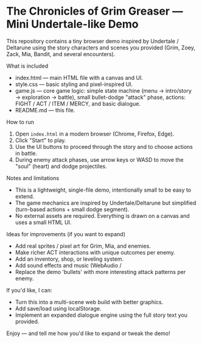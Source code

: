 # The Chronicles of Grim Greaser — Mini Undertale-like Demo

This repository contains a tiny browser demo inspired by Undertale / Deltarune using the story characters and scenes you provided (Grim, Zoey, Zack, Mia, Bandit, and several encounters).

What is included
- index.html — main HTML file with a canvas and UI.
- style.css — basic styling and pixel-inspired UI.
- game.js — core game logic: simple state machine (menu → intro/story → exploration → battle), small bullet-dodge "attack" phase, actions: FIGHT / ACT / ITEM / MERCY, and basic dialogue.
- README.md — this file.

How to run
1. Open `index.html` in a modern browser (Chrome, Firefox, Edge).
2. Click "Start" to play.
3. Use the UI buttons to proceed through the story and to choose actions in battle.
4. During enemy attack phases, use arrow keys or WASD to move the "soul" (heart) and dodge projectiles.

Notes and limitations
- This is a lightweight, single-file demo, intentionally small to be easy to extend.
- The game mechanics are inspired by Undertale/Deltarune but simplified (turn-based actions + small dodge segment).
- No external assets are required. Everything is drawn on a canvas and uses a small HTML UI.

Ideas for improvements (if you want to expand)
- Add real sprites / pixel art for Grim, Mia, and enemies.
- Make richer ACT interactions with unique outcomes per enemy.
- Add an inventory, shop, or leveling system.
- Add sound effects and music (WebAudio / <audio>).
- Replace the demo 'bullets' with more interesting attack patterns per enemy.

If you'd like, I can:
- Turn this into a multi-scene web build with better graphics.
- Add save/load using localStorage.
- Implement an expanded dialogue engine using the full story text you provided.

Enjoy — and tell me how you'd like to expand or tweak the demo!
